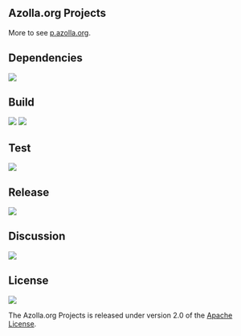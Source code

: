 ## Azolla.org Projects
More to see [p.azolla.org][].

## Dependencies
[![][versioneye img]][versioneye]

## Build
[![][travis img]][travis]
[![][coverage img]][coverage]

## Test
[![][saucelabs img]][saucelabs]

## Release
[![][mavenbadge img]][mavenbadge]

## Discussion
[![][gitter img]][gitter]

## License
[![][license img]][license]

The Azolla.org Projects is released under version 2.0 of the [Apache License][].



[p.azolla.org]: http://p.azolla.org/


[versioneye]:https://www.versioneye.com/user/projects/55b2591c643533001a0004cb
[versioneye img]:https://www.versioneye.com/user/projects/55b2591c643533001a0004cb/badge.svg


[travis]:https://travis-ci.org/Azollas/org.azolla.p.roc
[travis img]:https://secure.travis-ci.org/Azollas/org.azolla.p.roc.png
[coverage]:https://codecov.io/github/Azollas/org.azolla.p.roc?branch=mirror
[coverage img]:https://codecov.io/github/Azollas/org.azolla.p.roc/coverage.svg?branch=mirror


[saucelabs]:https://saucelabs.com/u/org.azolla.p.roc
[saucelabs img]:https://saucelabs.com/browser-matrix/org.azolla.p.roc.svg


[mavenbadge]:http://search.maven.org/#search%7Cga%7C1%7Cg%3A%22org.azolla.p%22%20AND%20a%3A%22org.azolla.p.roc%22
[mavenbadge img]:https://maven-badges.herokuapp.com/maven-central/org.azolla.p/org.azolla.p.roc/badge.svg


[gitter]:https://gitter.im/Azollas/org.azolla.p.roc?utm_source=badge&utm_medium=badge&utm_campaign=pr-badge
[gitter img]:https://badges.gitter.im/Join%20Chat.svg


[Apache License]: http://www.apache.org/licenses/LICENSE-2.0
[license]:LICENSE
[license img]:https://img.shields.io/badge/license-apache-blue.svg


